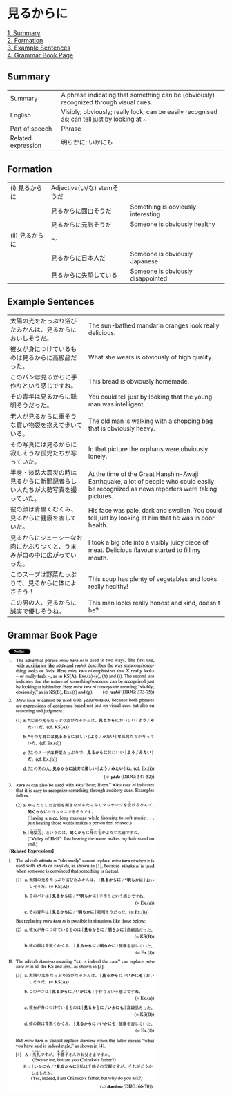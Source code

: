 # 見るからに

[1. Summary](#summary)<br>
[2. Formation](#formation)<br>
[3. Example Sentences](#example-sentences)<br>
[4. Grammar Book Page](#grammar-book-page)<br>


## Summary

<table><tr>   <td>Summary</td>   <td>A phrase indicating that something can be (obviously) recognized through visual cues.</td></tr><tr>   <td>English</td>   <td>Visibly; obviously; really look; can be easily recognised as; can tell just by looking at ~</td></tr><tr>   <td>Part of speech</td>   <td>Phrase</td></tr><tr>   <td>Related expression</td>   <td>明らかに; いかにも</td></tr></table>

## Formation

<table class="table"><tbody><tr class="tr head"><td class="td"><span class="numbers">(i)</span> <span class="concept">見るからに</span></td><td class="td"><span class="concept"></span><span>Adjective(い/な) stemそうだ</span></td><td class="td"></td></tr><tr class="tr"><td class="td"></td><td class="td"><span class="concept">見るからに</span><span>面白そうだ</span></td><td class="td"><span>Something is obviously interesting</span></td></tr><tr class="tr"><td class="td"></td><td class="td"><span class="concept">見るからに</span><span>元気そうだ</span></td><td class="td"><span>Someone is obviously healthy</span></td></tr><tr class="tr head"><td class="td"><span class="numbers">(ii)</span> <span class="concept">見るからに</span></td><td class="td"><span class="concept"></span><span>～</span></td><td class="td"></td></tr><tr class="tr"><td class="td"></td><td class="td"><span class="concept">見るからに</span><span>日本人だ</span></td><td class="td"><span>Someone is obviously Japanese</span></td></tr><tr class="tr"><td class="td"></td><td class="td"><span class="concept">見るからに</span><span>失望している</span></td><td class="td"><span>Someone is obviously disappointed</span></td></tr></tbody></table>

## Example Sentences

<table><tr>   <td>太陽の光をたっぷり浴びたみかんは、見るからにおいしそうだ。</td>   <td>The sun-bathed mandarin oranges look really delicious.</td></tr><tr>   <td>彼女が身につけているものは見るからに高級品だった。</td>   <td>What she wears is obviously of high quality.</td></tr><tr>   <td>このパンは見るからに手作りという感じですね。</td>   <td>This bread is obviously homemade.</td></tr><tr>   <td>その青年は見るからに聡明そうだった。</td>   <td>You could tell just by looking that the young man was intelligent.</td></tr><tr>   <td>老人が見るからに重そうな買い物袋を抱えて歩いている。</td>   <td>The old man is walking with a shopping bag that is obviously heavy.</td></tr><tr>   <td>その写真には見るからに寂しそうな孤児たちが写っていた。</td>   <td>In that picture the orphans were obviously lonely.</td></tr><tr>   <td>半身・淡路大震災の時は見るからに新聞記者らしい人たちが大勢写真を撮っていた。</td>   <td>At the time of the Great Hanshin-Awaji Earthquake, a lot of people who could easily be recognized as news reporters were taking pictures.</td></tr><tr>   <td>彼の顔は青黒くむくみ、見るからに健康を害していた。</td>   <td>His face was pale, dark and swollen. You could tell just by looking at him that he was in poor health.</td></tr><tr>   <td>見るからにジューシーなお肉にかぶりつくと、うまみが口の中に広がっていった。</td>   <td>I took a big bite into a visibly juicy piece of meat. Delicious ﬂavour started to ﬁll my mouth.</td></tr><tr>   <td>このスープは野菜たっぷりで、見るからに体によさそう！</td>   <td>This soup has plenty of vegetables and looks really healthy!</td></tr><tr>   <td>この男の人、見るからに誠実で優しそうね。</td>   <td>This man looks really honest and kind, doesn't he?</td></tr></table>

## Grammar Book Page

![](../img/Advanced見るからに.png)

